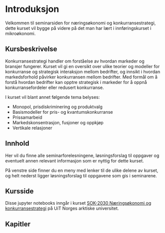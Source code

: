 # Introduksjon

Velkommen til seminarsiden for næringsøkonomi og konkurransestrategi, dette kurset vil bygge på videre på det man har lært i innføringskurset i mikroøkonomi.

## Kursbeskrivelse

Konkurransestrategi handler om forståelse av hvordan markeder og bransjer fungerer. Kurset vil gi en oversikt over ulike teorier og modeller for konkurranse og strategisk interaksjon mellom bedrifter, og innsikt i hvordan markedsforhold påvirker konkurransen mellom bedrifter. Med formål om å forstå hvordan bedrifter kan opptre strategisk i markeder for å oppnå konkurransefordeler eller redusert konkurranse.

I kurset vil blant annet følgende tema belyses:

- Monopol, prisdiskriminering og produktvalg
- Basismodeller for pris- og kvantumskonkurranse
- Prissamarbeid
- Markedskonsentrasjon, fusjoner og oppkjøp
- Vertikale relasjoner

## Innhold

Her vil du finne alle seminarforelesningene, løsningsforslag til oppgaver og eventuelt annen relevant informasjon som er nyttig for dette kurset.

På venstre side finner du en meny med lenker til de ulike delene av kurset, og helt nederst ligger løsningsforslag til oppgavene som gis i seminarene.

## Kursside

Disse jupyter notebooks inngår i kurset [SOK-2030 Næringsøkonomi og konkurransestrategi](https://en.uit.no/utdanning/aktivt/emne/SOK-2030) på UiT Norges arktiske universitet.


## Kapitler

```{tableofcontents}
```


